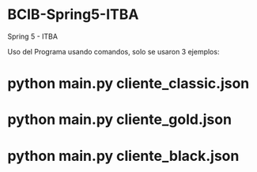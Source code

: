 # BCIB-Spring5-ITBA
 Spring 5 - ITBA

Uso del Programa usando comandos, solo se usaron 3 ejemplos:
# python main.py cliente_classic.json
# python main.py cliente_gold.json
# python main.py cliente_black.json
